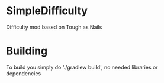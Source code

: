 # SimpleDifficulty
 Difficulty mod based on Tough as Nails
# Building
To build you simply do './gradlew build', no needed libraries or dependencies
